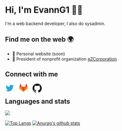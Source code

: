 # Hi, I'm EvannG1 🙋‍♂️
I'm a web backend developer, I also do sysadmin.

## Find me on the web 🌍
- 🚧 Personal website (soon)
- 🚀 President of nonprofit organization [eZCorporation](https://ezcorp.io/)

## Connect with me
<a href="https://twitter.com/EliottRBT">
    <img alt="EvannG1 | Twitter" align="left" width="30px" style="margin-right:15px" src="https://raw.githubusercontent.com/EvannG1/EvannG1/main/twitter.svg" />
  </a>
<a href="https://git.ezcorp.io/evann.gehin">
  <img alt="EvannG1 | GitLab" align="left" width="30px" style="margin-right:15px" src="https://raw.githubusercontent.com/EvannG1/EvannG1/main/gitlab.svg" />
</a>
<a href="https://github.com/EvannG1">
  <img alt="EvannG1 | GitHub" align="left" width="30px" style="margin-right:15px" src="https://raw.githubusercontent.com/github/explore/78df643247d429f6cc873026c0622819ad797942/topics/github/github.png" />
</a>

<br/>

## Languages and stats
![](https://komarev.com/ghpvc/?username=EvannG1&color=blue)

[![Top Langs](https://github-readme-stats.vercel.app/api/top-langs/?username=evanng1&show_icoons=true&theme=tokyonight)](https://github.com/anuraghazra/github-readme-stats)
[![Anurag's github stats](https://github-readme-stats.vercel.app/api?username=evanng1&show_icons=true&theme=tokyonight)](https://github.com/anuraghazra/github-readme-stats)
